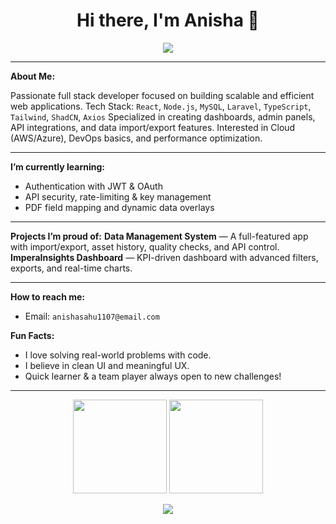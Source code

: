 

<h1 align="center">Hi there, I'm Anisha 👋</h1>

<p align="center">
  <img src="https://readme-typing-svg.herokuapp.com/?lines=Full+Stack+Developer;React+%7C+Node+%7C+MySQL+%7C+Laravel;API+&+Data+Management+Specialist;&center=true&width=500&height=45">
</p>

---

**About Me:**

   Passionate full stack developer focused on building scalable and efficient web applications.
   Tech Stack: `React`, `Node.js`, `MySQL`, `Laravel`, `TypeScript`, `Tailwind`, `ShadCN`, `Axios`
   Specialized in creating dashboards, admin panels, API integrations, and data import/export features.
   Interested in Cloud (AWS/Azure), DevOps basics, and performance optimization.

---

 **I’m currently learning:**
- Authentication with JWT & OAuth
- API security, rate-limiting & key management
- PDF field mapping and dynamic data overlays

---

**Projects I’m proud of:**
 **Data Management System** — A full-featured app with import/export, asset history, quality checks, and API control.
 **ImperaInsights Dashboard** — KPI-driven dashboard with advanced filters, exports, and real-time charts.

---

**How to reach me:**
- Email: `anishasahu1107@email.com`



**Fun Facts:**
- I love solving real-world problems with code.
- I believe in clean UI and meaningful UX.
- Quick learner & a team player always open to new challenges!

---

<p align="center">
  <img src="https://github-readme-stats.vercel.app/api?username=lightevaa&show_icons=true&theme=radical" height="150"/>
  <img src="https://github-readme-stats.vercel.app/api/top-langs/?username=lightevaa&layout=compact&theme=radical" height="150"/>
</p>

<p align="center">
  <img src="https://activity-graph.herokuapp.com/graph?username=lightevaa&bg_color=000000&color=00ffff&line=00ffff&point=ffffff&area=true&hide_border=true"/>
</p>
